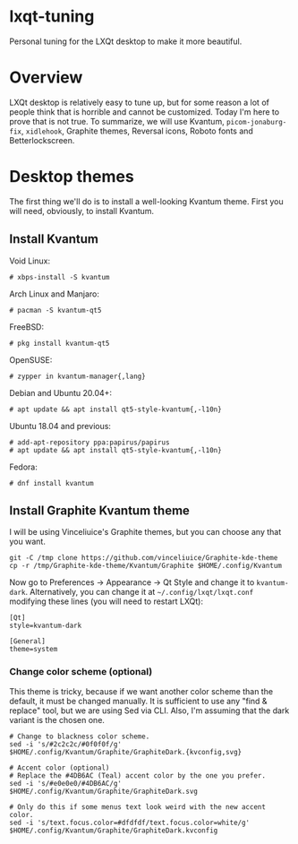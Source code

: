 # lxqt-tuning
Personal tuning for the LXQt desktop to make it more beautiful.

# Overview
LXQt desktop is relatively easy to tune up, but for some reason a lot of people think that is horrible and cannot be customized. Today I'm here to prove that is not true. To summarize, we will use Kvantum, <code>picom-jonaburg-fix</code>, <code>xidlehook</code>, Graphite themes, Reversal icons, Roboto fonts and Betterlockscreen.

# Desktop themes
The first thing we'll do is to install a well-looking Kvantum theme. First you will need, obviously, to install Kvantum.

## Install Kvantum

Void Linux:

    # xbps-install -S kvantum
    
Arch Linux and Manjaro:

    # pacman -S kvantum-qt5
    
FreeBSD:

    # pkg install kvantum-qt5
  
OpenSUSE:

    # zypper in kvantum-manager{,lang}
  
Debian and Ubuntu 20.04+:

    # apt update && apt install qt5-style-kvantum{,-l10n}
    
Ubuntu 18.04 and previous:
    
    # add-apt-repository ppa:papirus/papirus
    # apt update && apt install qt5-style-kvantum{,-l10n}
  
Fedora:

    # dnf install kvantum
    
 ## Install Graphite Kvantum theme
 
 I will be using Vinceliuice's Graphite themes, but you can choose any that you want.
 
    git -C /tmp clone https://github.com/vinceliuice/Graphite-kde-theme
    cp -r /tmp/Graphite-kde-theme/Kvantum/Graphite $HOME/.config/Kvantum
    
 Now go to Preferences -> Appearance -> Qt Style and change it to <code>kvantum-dark</code>. Alternatively, you can change it at <code>~/.config/lxqt/lxqt.conf</code> modifying these lines (you will need to restart LXQt):
 
    [Qt]
    style=kvantum-dark
    
    [General]
    theme=system
    
  ### Change color scheme (optional)
    
 This theme is tricky, because if we want another color scheme than the default, it must be changed manually. It is sufficient to use any "find & replace" tool, but we are using Sed via CLI. Also, I'm assuming that the dark variant is the chosen one.
    
    # Change to blackness color scheme.
    sed -i 's/#2c2c2c/#0f0f0f/g' $HOME/.config/Kvantum/Graphite/GraphiteDark.{kvconfig,svg}
    
    # Accent color (optional)
    # Replace the #4DB6AC (Teal) accent color by the one you prefer.
    sed -i 's/#e0e0e0/#4DB6AC/g' $HOME/.config/Kvantum/Graphite/GraphiteDark.svg
    
    # Only do this if some menus text look weird with the new accent color.
    sed -i 's/text.focus.color=#dfdfdf/text.focus.color=white/g' $HOME/.config/Kvantum/Graphite/GraphiteDark.kvconfig
